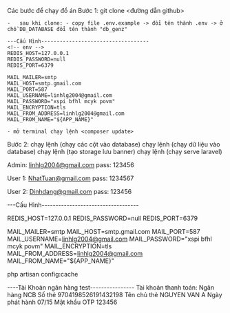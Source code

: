 Các bước để chạy đồ án
Bước 1: git clone <đường dẫn github>

    -   sau khi clone: - copy file .env.example -> đổi tên thành .env -> ở chỗ DB_DATABASE đổi tên thành "db_genz"
    
    ---Cấu Hình-----------------------------------
    <!-- env -->
    REDIS_HOST=127.0.0.1
    REDIS_PASSWORD=null
    REDIS_PORT=6379

    MAIL_MAILER=smtp
    MAIL_HOST=smtp.gmail.com
    MAIL_PORT=587
    MAIL_USERNAME=linhlg2004@gmail.com
    MAIL_PASSWORD="xspi bfhl mcyk povm"
    MAIL_ENCRYPTION=tls
    MAIL_FROM_ADDRESS=linhlg2004@gmail.com
    MAIL_FROM_NAME="${APP_NAME}" 
    
    - mở terminal chạy lệnh <composer update>

Bước 2: chạy lệnh <php artisan migrate> (chạy các cột vào database)
chạy lệnh <php artisan db:seed> (chạy dữ liệu vào database)
chạy lệnh <php artisan storage:link> (tạo storage lưu banner)
chạy lệnh <php artisan serve> (chạy serve laravel)

Admin: linhlg2004@gmail.com
pass: 123456

User 1: NhatTuan@gmail.com
pass: 1234567

User 2: Dinhdang@gmail.com
pass: 123456

---Cấu Hình-----------------------------------

<!-- env -->

REDIS_HOST=127.0.0.1
REDIS_PASSWORD=null
REDIS_PORT=6379

MAIL_MAILER=smtp
MAIL_HOST=smtp.gmail.com
MAIL_PORT=587
MAIL_USERNAME=linhlg2004@gmail.com
MAIL_PASSWORD="xspi bfhl mcyk povm"
MAIL_ENCRYPTION=tls
MAIL_FROM_ADDRESS=linhlg2004@gmail.com
MAIL_FROM_NAME="${APP_NAME}"

<!-- Chạy lại lệnh -->

php artisan config:cache

----Tài Khoản ngân hàng test----------------
Tài khoản thanh toán:
Ngân hàng NCB
Số thẻ 9704198526191432198
Tên chủ thẻ NGUYEN VAN A
Ngày phát hành 07/15
Mật khẩu OTP 123456

<!-- cmt -->
